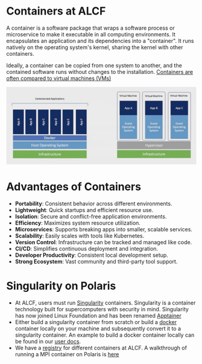 # Containers at ALCF
A container is a software package that wraps a software process or microservice to make it executable in all computing environments. It encapsulates an application and its dependencies into a "container". It runs natively on the operating system's kernel, sharing the kernel with other containers. 

Ideally, a container can be copied from one system to another, and the contained software runs without changes to the installation. [Containers are often compared to virtual machines (VMs)](https://www.ibm.com/blog/containers-vs-vms/) 

![container-vm](container-vm.png)

# Advantages of Containers
* **Portability**: Consistent behavior across different environments.
* **Lightweight**: Quick startups and efficient resource use.
* **Isolation**: Secure and conflict-free application environments.
* **Efficiency**: Maximizes system resource utilization.
* **Microservices**: Supports breaking apps into smaller, scalable services.
* **Scalability**: Easily scales with tools like Kubernetes.
* **Version Control**: Infrastructure can be tracked and managed like code.
* **CI/CD**: Simplifies continuous deployment and integration.
* **Developer Productivity**: Consistent local development setup.
* **Strong Ecosystem**: Vast community and third-party tool support.

# Singularity on Polaris
* At ALCF, users must run [Singularity](https://docs.sylabs.io/guides/3.8/user-guide/index.html) containers. Singularity is a container technology built for supercomputers with security in mind. Singularity has now joined Linux Foundation and has been renamed [Apptainer](https://apptainer.org/)
* Either build a singularity container from scratch or build a [docker](https://docs.docker.com/) container locally on your machine and subsequently convert it to a singularity container. An example to build a docker container locally can be found in our [user docs](https://docs.alcf.anl.gov/theta-gpu/data-science-workflows/containers/containers/).
* We have a [registry](https://github.com/argonne-lcf/container-registry/tree/main) for different containers at ALCF. A walkthrough of running a MPI container on Polaris is [here](https://github.com/argonne-lcf/container-registry/tree/main/containers/mpi/Polaris)


